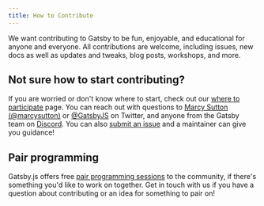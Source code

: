 ```yaml
---
title: How to Contribute
---
```


We want contributing to Gatsby to be fun, enjoyable, and educational for anyone and everyone. All contributions are welcome, including issues, new docs as well as updates and tweaks, blog posts, workshops, and more.

## Not sure how to start contributing?

If you are worried or don't know where to start, check out our [where to participate](/docs/contributing/where-to-participate.md) page. You can reach out with questions to [Marcy Sutton (@marcysutton)](https://twitter.com/marcysutton) or [@GatsbyJS](https://twitter.com/gatsbyjs) on Twitter, and anyone from the Gatsby team on [Discord](https://gatsby.dev/discord). You can also [submit an issue](/docs/contributing/how-to-file-an-issue.md) and a maintainer can give you guidance!

## Pair programming

Gatsby.js offers free [pair programming sessions](/docs/contributing/pair-programming.md) to the community, if there's something you'd like to work on together. Get in touch with us if you have a question about contributing or an idea for something to pair on!

<GuideList slug={props.slug} />
